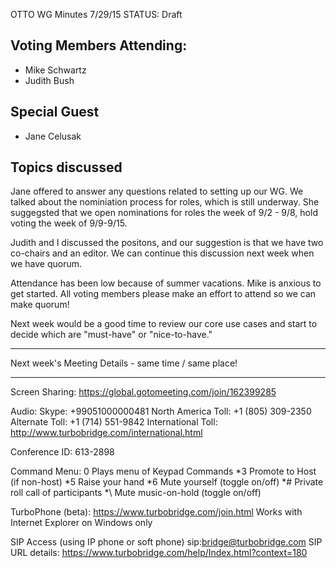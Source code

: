 OTTO WG Minutes 7/29/15
STATUS: Draft

## Voting Members Attending:

- Mike Schwartz
- Judith Bush

## Special Guest
- Jane Celusak

## Topics discussed

Jane offered to answer any questions related to setting up our WG. We talked about the nominiation process
for roles, which is still underway. She suggegsted that we open nominations for roles the week of 9/2 - 9/8,
hold voting the week of 9/9-9/15.

Judith and I discussed the positons, and our suggestion is that we have two co-chairs and an editor. We can
continue this discussion next week when we have quorum.

Attendance has been low because of summer vacations. Mike is anxious to get started. All voting members
please make an effort to attend so we can make quorum!

Next week would be a good time to review our core use cases and start to decide which are "must-have" or
"nice-to-have."

-------------------------------------------------------------------------------------

Next week's Meeting Details - same time / same place!

-------------------------------------------------------------------------------------

Screen Sharing: https://global.gotomeeting.com/join/162399285

Audio: Skype: +99051000000481
North America Toll: +1 (805) 309-2350
Alternate Toll: +1 (714) 551-9842
International Toll: http://www.turbobridge.com/international.html

Conference ID: 613-2898

Command Menu: 0 Plays menu of Keypad Commands *3 Promote to Host (if non-host) *5 Raise your hand *6 Mute yourself 
(toggle on/off) *# Private roll call of participants *\ Mute music-on-hold (toggle on/off)

TurboPhone (beta): https://www.turbobridge.com/join.html Works with Internet Explorer on Windows only

SIP Access (using IP phone or soft phone) sip:bridge@turbobridge.com
SIP URL details: https://www.turbobridge.com/help/Index.html?context=180
